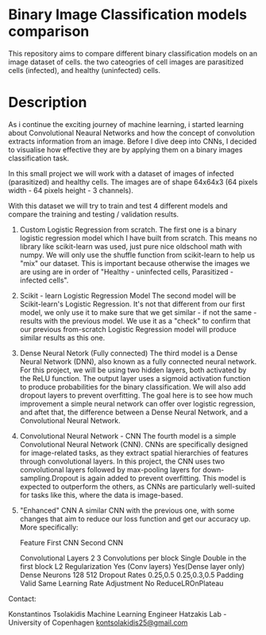 # Binary Image Classification models comparison
This repository aims to compare different binary classification models on an image dataset of cells.
the two cateogries of cell images are parasitized cells (infected), and healthy (uninfected) cells.

# Description

As i continue the exciting journey of machine learning, i started learning about Convolutional Neaural Networks and how the concept of convolution extracts information from an image.
Before I dive deep into CNNs, I decided to visualise how effective they are by applying them on a binary images classification task.

In this small project we will work with a dataset of images of infected (parasitized) and healthy cells. The images are of shape 64x64x3 (64 pixels width - 64 pixels height - 3 channels).

With this dataset we will try to train and test 4 different models and compare the training and testing / validation results.

1) Custom Logistic Regression from scratch.
    The first one is a binary logistic regression model which I have built from scratch. This means no library like scikit-learn was used, just pure nice oldschool math with numpy. We will only use the shuffle function from scikit-learn to help us "mix" our dataset. This is important because otherwise the images we are using are in order of "Healthy - uninfected cells, Parasitized - infected cells".

2) Scikit - learn Logistic Regression Model
    The second model will be Scikit-learn's Logistic Regression. It's not that different from our first model, we only use it to make sure that we get similar - if not the same - results with the previous model. We use it as a "check" to confirm that our previous from-scratch Logistic Regression model will produce similar results as this one.

3) Dense Neural Netork (Fully connected) 
    The third model is a Dense Neural Network (DNN), also known as a fully connected neural network.
    For this project, we will be using two hidden layers, both activated by the ReLU function. 
    The output layer uses a sigmoid activation function to produce probabilities for the binary classification. We will also add dropout layers to prevent overfitting. The goal here is to see how much improvement a simple neural network can offer over logistic regression, and aftet that, the difference between a Dense Neural Network, and a Convolutional Neural Network.

4) Convolutional Neural Network - CNN 
    The fourth model is a simple Convolutional Neural Network (CNN). CNNs are specifically designed for image-related tasks, as they extract spatial hierarchies of features through convolutional layers. In this project, the CNN uses two convolutional layers followed by max-pooling layers for down-sampling.Dropout is again added to prevent overfitting. This model is expected to outperform the others, as CNNs are particularly well-suited for tasks like this, where the data is image-based.

5) "Enhanced" CNN
    A similar CNN with the previous one, with some changes that aim to reduce our loss function and get our accuracy up. More specifically:

    Feature                         First CNN                   Second CNN

    Convolutional Layers                 2                           3
    Convolutions per block            Single               Double in the first block
    L2 Regularization              Yes (Conv layers)        Yes(Dense layer only)
    Dense Neurons                      128                         512
    Dropout Rates                    0.25,0.5                  0.25,0.3,0.5
    Padding                           Valid                       Same
    Learning Rate Adjustment            No                   ReduceLROnPlateau
            


Contact:

Konstantinos Tsolakidis
Machine Learning Engineer
Hatzakis Lab - University of Copenhagen
kontsolakidis25@gmail.com



